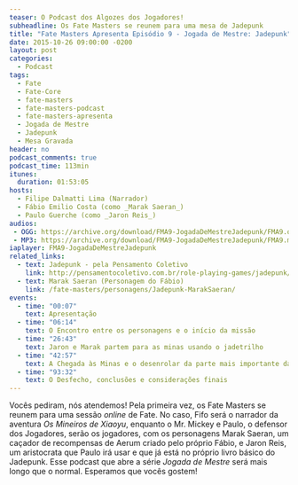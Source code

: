 ```yaml
---
teaser: O Podcast dos Algozes dos Jogadores!
subheadline: Os Fate Masters se reunem para uma mesa de Jadepunk
title: "Fate Masters Apresenta Episódio 9 - Jogada de Mestre: Jadepunk"
date: 2015-10-26 09:00:00 -0200
layout: post
categories:
  - Podcast
tags:
  - Fate
  - Fate-Core
  - fate-masters
  - fate-masters-podcast
  - fate-masters-apresenta
  - Jogada de Mestre
  - Jadepunk
  - Mesa Gravada
header: no
podcast_comments: true 
podcast_time: 113min
itunes:
  duration: 01:53:05
hosts:
  - Filipe Dalmatti Lima (Narrador)
  - Fábio Emilio Costa (como _Marak Saeran_)
  - Paulo Guerche (como _Jaron Reis_)
audios:
 - OGG: https://archive.org/download/FMA9-JogadaDeMestreJadepunk/FMA9.ogg
 - MP3: https://archive.org/download/FMA9-JogadaDeMestreJadepunk/FMA9.mp3
iaplayer: FMA9-JogadaDeMestreJadepunk
related_links:
  - text: Jadepunk - pela Pensamento Coletivo
    link: http://pensamentocoletivo.com.br/role-playing-games/jadepunk/
  - text: Marak Saeran (Personagem do Fábio)
    link: /fate-masters/personagens/Jadepunk-MarakSaeran/
events:
  - time: "00:07"
    text: Apresentação
  - time: "06:14"
    text: O Encontro entre os personagens e o início da missão
  - time: "26:43"
    text: Jaron e Marak partem para as minas usando o jadetrilho
  - time: "42:57"
    text: A Chegada às Minas e o desenrolar da parte mais importante da aventura
  - time: "93:32"
    text: O Desfecho, conclusões e considerações finais
---
```


Vocês pediram,  nós atendemos! Pela  primeira vez, os Fate  Masters se
reunem para uma sessão _online_ de Fate. No caso, Fifo será o narrador
da aventura _Os Mineiros de Xiaoyu_,  enquanto o Mr. Mickey e Paulo, o
defensor dos Jogadores,  serão os jogadores, com  os personagens Marak
Saeran, um caçador de recompensas  de Aerum criado pelo próprio Fábio,
e Jaron  Reis, um  aristocrata que  Paulo irá  usar e  que já  está no
próprio  livro básico  do  Jadepunk.  Esse podcast  que  abre a  série
_Jogada de Mestre_  será mais longo que o normal.  Esperamos que vocês
gostem!
